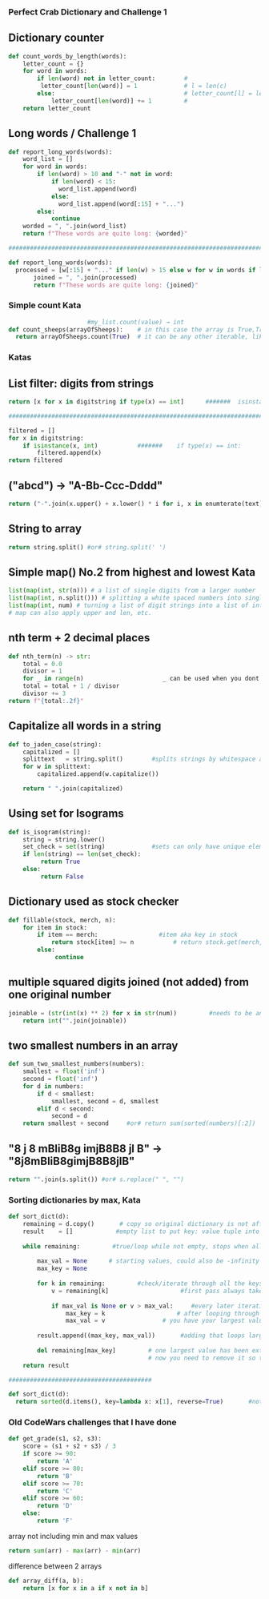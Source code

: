 ### Perfect Crab Dictionary and Challenge 1

## Dictionary counter
```Python
def count_words_by_length(words):
    letter_count = {}
    for word in words:
        if len(word) not in letter_count:        #
         letter_count[len(word)] = 1             # l = len(c)
        else:                                    # letter_count[l] = letter_count.get(l, 0) + 1   
            letter_count[len(word)] += 1         #
    return letter_count
```
## Long words / Challenge 1
```Python
def report_long_words(words):
    word_list = []
    for word in words:
        if len(word) > 10 and "-" not in word:
            if len(word) < 15:
              word_list.append(word)
            else:
              word_list.append(word[:15] + "...")
        else:
            continue
    worded = ", ".join(word_list)
    return f"These words are quite long: {worded}"

####################################################################################################

def report_long_words(words):
  processed = [w[:15] + "..." if len(w) > 15 else w for w in words if len(w) > 10 and "-" not in w]
       joined = ", ".join(processed)
       return f"These words are quite long: {joined}"
```
### Simple count Kata
```Python
                      #my_list.count(value) → int  
def count_sheeps(arrayOfSheeps):    # in this case the array is True,True,False,
  return arrayOfSheeps.count(True)  # it can be any other iterable, like a word in a list or letter in a string

```
### Katas
## List filter:    digits from strings
```Python
return [x for x in digitstring if type(x) == int]      #######  isinstance(x, int)

##########################################################################

filtered = []
for x in digitstring:
    if isinstance(x, int)           #######    if type(x) == int:
        filtered.append(x)
return filtered
```
## ("abcd") -> "A-Bb-Ccc-Dddd"
```Python
return ("-".join(x.upper() + x.lower() * i for i, x in enumterate(text)))
```
## String to array
```Python
return string.split() #or# string.split(' ')
```
## Simple map()  No.2 from highest and lowest Kata
```Python
list(map(int, str(n))) # a list of single digits from a larger number
list(map(int, n.split())) # splitting a white spaced numbers into single integers and then listing them
list(map(int, num) # turning a list of digit strings into a list of integers
# map can also apply upper and len, etc.
```
## nth term + 2 decimal places
```Python
def nth_term(n) -> str:
    total = 0.0
    divisor = 1
    for _ in range(n)                      _ can be used when you dont need to use the temporary variable again
    total = total + 1 / divisor
    divisor += 3
return f"{total:.2f}"
```
## Capitalize all words in a string
```Python
def to_jaden_case(string):
    capitalized = []
    splittext   = string.split()        #splits strings by whitespace as default
    for w in splittext:
        capitalized.append(w.capitalize())

    return " ".join(capitalized)
```
## Using set for Isograms
```Python
def is_isogram(string):
    string = string.lower()
    set_check = set(string)             #sets can only have unique elements
    if len(string) == len(set_check):
         return True 
    else:
         return False
```
## Dictionary used as stock checker
```Python
def fillable(stock, merch, n):
    for item in stock:
        if item == merch:                 #item aka key in stock    
            return stock[item] >= n           # return stock.get(merch, 0) >= n         
        else:
             continue
```
## multiple squared digits joined (not added) from one original number
```Python
joinable = (str(int(x) ** 2) for x in str(num))         #needs to be an int while calculating and a string while placing together (not addition) 
    return int("".join(joinable))
```
## two smallest numbers in an array
```Python
def sum_two_smallest_numbers(numbers):
    smallest = float('inf') 
    second = float('inf')
    for d in numbers:
        if d < smallest:
            smallest, second = d, smallest
        elif d < second:
            second = d
    return smallest + second     #or# return sum(sorted(numbers)[:2])
```
 ## "8 j 8   mBliB8g  imjB8B8  jl  B" -> "8j8mBliB8gimjB8B8jlB"
 ```Python
return "".join(s.split()) #or# s.replace(" ", "")
```
### Sorting dictionaries by max, Kata
```Python
def sort_dict(d):
    remaining = d.copy()       # copy so original dictionary is not affected
    result    = []            #empty list to put key: value tuple into eventually
    
    while remaining:         #true/loop while not empty, stops when all keys deleted
    
        max_val = None      # starting values, could also be -infinity
        max_key = None
        
        for k in remaining:         #check/iterate through all the keys
            v = remaining[k]                    #first pass always takes v and is max_val as greater than none
            
            if max_val is None or v > max_val:     #every later iteration the new v is compared to old max_val
                max_key = k                    # after looping through every v (value), or maybe just the first if it was the biggest
                max_val = v                # you have your largest value and coresponding key and those are ready to be appended
            
        result.append((max_key, max_val))       #adding that loops largest value to the list
        
        del remaining[max_key]         # one largest value has been extracted,
                                       # now you need to remove it so the second loop can find what the second biggest value is
    return result

########################################

def sort_dict(d):
  return sorted(d.items(), key=lambda x: x[1], reverse=True)       #not mine (CodeWars) but this seems a lot more simple... need to learn lambda next

```
### Old CodeWars challenges that I have done
```Python
def get_grade(s1, s2, s3):
    score = (s1 + s2 + s3) / 3
    if score >= 90:
        return 'A'
    elif score >= 80:
        return 'B'
    elif score >= 70:
        return 'C'
    elif score >= 60:
        return 'D'
    else:
        return 'F'
```
array not including min and max values

```Python
return sum(arr) - max(arr) - min(arr)
```


difference between 2 arrays

```Python
def array_diff(a, b):
    return [x for x in a if x not in b]
```
